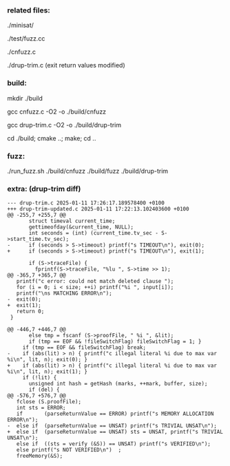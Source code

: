 ### related files:

./minisat/

./test/fuzz.cc

./cnfuzz.c

./drup-trim.c (exit return values modified)

### build:

mkdir ./build

gcc cnfuzz.c -O2 -o ./build/cnfuzz

gcc drup-trim.c -O2 -o ./build/drup-trim

cd ./build; cmake ..; make; cd ..

### fuzz:

./run_fuzz.sh ./build/cnfuzz ./build/fuzz ./build/drup-trim

### extra: (drup-trim diff)

```
--- drup-trim.c	2025-01-11 17:26:17.189578400 +0100
+++ drup-trim-updated.c	2025-01-11 17:22:13.102403600 +0100
@@ -255,7 +255,7 @@
       struct timeval current_time;
       gettimeofday(&current_time, NULL);
       int seconds = (int) (current_time.tv_sec - S->start_time.tv_sec);
-      if (seconds > S->timeout) printf("s TIMEOUT\n"), exit(0);
+      if (seconds > S->timeout) printf("s TIMEOUT\n"), exit(1);
 
       if (S->traceFile) {
         fprintf(S->traceFile, "%lu ", S->time >> 1);
@@ -365,7 +365,7 @@
   printf("c error: could not match deleted clause ");
   for (i = 0; i < size; ++i) printf("%i ", input[i]);
   printf("\ns MATCHING ERROR\n");
-  exit(0);
+  exit(1);
   return 0;
 }
 
@@ -446,7 +446,7 @@
       else tmp = fscanf (S->proofFile, " %i ", &lit);
       if (tmp == EOF && !fileSwitchFlag) fileSwitchFlag = 1; }
     if (tmp == EOF && fileSwitchFlag) break;
-    if (abs(lit) > n) { printf("c illegal literal %i due to max var %i\n", lit, n); exit(0); }
+    if (abs(lit) > n) { printf("c illegal literal %i due to max var %i\n", lit, n); exit(1); }
     if (!lit) {
       unsigned int hash = getHash (marks, ++mark, buffer, size);
       if (del) {
@@ -576,7 +576,7 @@
   fclose (S.proofFile);
   int sts = ERROR;
   if       (parseReturnValue == ERROR) printf("s MEMORY ALLOCATION ERROR\n");
-  else if  (parseReturnValue == UNSAT) printf("s TRIVIAL UNSAT\n");
+  else if  (parseReturnValue == UNSAT) sts = UNSAT, printf("s TRIVIAL UNSAT\n");
   else if  ((sts = verify (&S)) == UNSAT) printf("s VERIFIED\n");
   else printf("s NOT VERIFIED\n")  ;
   freeMemory(&S);
```
